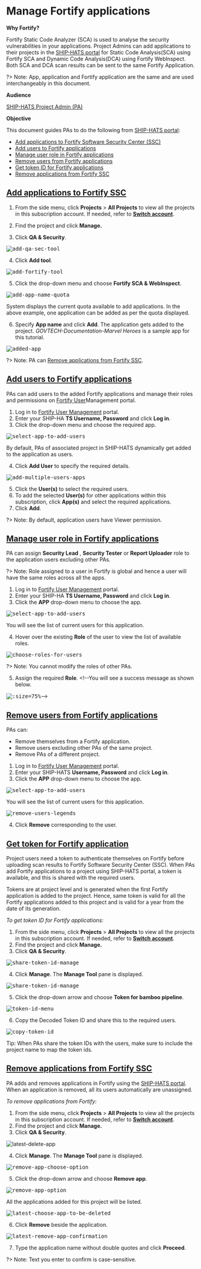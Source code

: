# Manage Fortify applications

**Why Fortify?**

Fortify Static Code Analyzer (SCA) is used to analyse the security vulnerabilities in your applications. Project Admins can add applications to their projects in the [SHIP-HATS portal](https://www.ship.gov.sg/) for Static Code Analysis(SCA) using Fortify SCA and Dynamic Code Analysis(DCA) using Fortify WebInspect. Both SCA and DCA scan results can be sent to the same Fortify Application.

?> Note: App, application and Fortify application are the same and are used interchangeably in this document.

**Audience**

[SHIP-HATS Project Admin (PA)](https://docs.developer.gov.sg/docs/ship-hats/#/user-roles-permisions)

**Objective**

This document guides PAs to do the following from [SHIP-HATS portal](https://www.ship.gov.sg/):

- [Add applications to Fortify Software Security Center (SSC)](#add-applications-to-fortify-ssc)
- [Add users to Fortify applications](#add-users-to-fortify-applications)
- [Manage user role in Fortify applications](#manage-user-role-in-fortify-applications)
- [Remove users from Fortify applications](#remove-users-from-fortify-applications)
- [Get token ID for Fortify applications](#get-token-for-fortify-application)
- [Remove applications from Fortify SSC](#remove-applications-from-fortify-ssc)

## [Add applications to Fortify SSC](#add-applications-to-fortify-ssc)

1. From the side menu, click  **Projects**  >  **All Projects** to view all the projects in this subscription account. If needed, refer to [**Switch account**](https://docs.developer.tech.gov.sg/docs/ship-hats-documentation/#/portal-guide/manage-account?id=switch-account).

2. Find the project and click  **Manage.**

3. Click **QA &amp; Security**.

<kbd>![add-qa-sec-tool](images/add-qa-sec-tool.png ':size=75%')</kbd>

4. Click **Add tool**.

<kbd>![add-fortify-tool](images/add-fortify-tool.png ':size=75%')</kbd>

5. Click the drop-down menu and choose **Fortify SCA &amp; WebInspect**.

<kbd>![add-app-name-quota](images/add-app-name-quota.png ':size=75%')</kbd>

System displays the current quota available to add applications. In the above example, one application can be added as per the quota displayed.

6. Specify **App name** and click **Add**. The application gets added to the project. _GOVTECH-Documentation-Marvel Heroes_ is a sample app for this tutorial.

<kbd>![added-app](images/added-app.png ':size=75%')</kbd>

?> Note: PA can [Remove applications from Fortify SSC](#remove-applications-from-fortify-ssc).

## [Add users to Fortify applications](#add-users-to-fortify-applications)

PAs can add users to the added Fortify applications and manage their roles and permissions on [Fortify User](https://ssc-roles.hats.stack.gov.sg/)Management portal.

1. Log in to [Fortify User Management](https://ssc-roles.hats.stack.gov.sg/) portal.
2. Enter your SHIP-HA **TS Username, Password** and click **Log in**.
3. Click the drop-down menu and choose the required app.

<kbd>![select-app-to-add-users](images/select-app-to-add-users.png ':size=75%')</kbd>

By default, PAs of associated project in SHIP-HATS dynamically get added to the application as users.

4. Click **Add User** to specify the required details.

<kbd>![add-multiple-users-apps](images/add-multiple-users-apps.png ':size=75%')</kbd>

5. Click the **User(s)** to select the required users.
6. To add the selected **User(s)** for other applications within this subscription, click **App(s)** and select the required applications.
7. Click **Add**. <!--You will see a success message as shown below. <kbd>![](images/93cdf038eb786794.png ':size=75%')</kbd>-->

?> Note: By default, application users have Viewer permission.

## [Manage user role in Fortify applications](#manage-user-role-in-fortify-applications)

PA can assign **Security Lead** , **Security Tester** or **Report Uploader** role to the application users excluding other PAs.

?> Note: Role assigned to a user in Fortify is global and hence a user will have the same roles across all the apps.

1. Log in to [Fortify User Management](https://ssc-roles.hats.stack.gov.sg/) portal.
2. Enter your SHIP-HA **TS Username, Password** and click **Log in**.
3. Click the **APP** drop-down menu to choose the app.

<kbd>![select-app-to-add-users](images/select-app-to-add-users.png ':size=75%')</kbd>

You will see the list of current users for this application.

4. Hover over the existing **Role** of the user to view the list of available roles.

<kbd>![choose-roles-for-users](images/choose-roles-for-users.png ':size=75%')</kbd>

?> Note: You cannot modify the roles of other PAs.

5. Assign the required **Role**. <!--You will see a success message as shown below.

<kbd>![](images/8596594456fb6478.png ':size=75%')</kbd>-->

## [Remove users from Fortify applications](#remove-users-from-fortify-applications)

PAs can:

- Remove themselves from a Fortify application.
- Remove users excluding other PAs of the same project.
- Remove PAs of a different project.

1. Log in to [Fortify User Management](https://ssc-roles.hats.stack.gov.sg/) portal.
2. Enter your SHIP-HATS **Username, Password** and click **Log in**.
3. Click the **APP** drop-down menu to choose the app.

<kbd>![select-app-to-add-users](images/select-app-to-add-users.png ':size=75%')</kbd>

You will see the list of current users for this application.

<kbd>![remove-users-legends](images/remove-users-legends.png ':size=75%')</kbd>

4. Click **Remove** corresponding to the user.

## [Get token for Fortify application](#get-token-for-fortify-application)

Project users need a token to authenticate themselves on Fortify before uploading scan results to Fortify Software Security Center (SSC). When PAs add Fortify applications to a project using SHIP-HATS portal, a token is available, and this is shared with the required users.

Tokens are at project level and is generated when the first Fortify application is added to the project. Hence, same token is valid for all the Fortify applications added to this project and is valid for a year from the date of its generation.

*To get token ID for Fortify applications:*

1. From the side menu, click  **Projects**  >  **All Projects**  to view all the projects in this subscription account. If needed, refer to [**Switch account**](https://docs.developer.tech.gov.sg/docs/ship-hats-documentation/#/portal-guide/manage-account?id=switch-account).
2. Find the project and click  **Manage.**
3. Click **QA &amp; Security**.

<kbd>![share-token-id-manage](images/share-token-id-manage.png ':size=75%')</kbd>

4. Click **Manage**. The **Manage Tool** pane is displayed.

<kbd>![share-token-id-manage](images/share-token-id-manage.png ':size=75%')</kbd>

5. Click the drop-down arrow and choose **Token for bamboo pipeline**.

<kbd>![token-id-menu](images/token-id-menu.png ':size=75%')</kbd>

6. Copy the Decoded Token ID and share this to the required users.

<kbd>![copy-token-id](images/copy-token-id.png ':size=75%')</kbd>

Tip: When PAs share the token IDs with the users, make sure to include the project name to map the token ids.

## [Remove applications from Fortify SSC](#remove-applications-from-fortify-ssc)

PA adds and removes applications in Fortify using the [SHIP-HATS portal](https://www.ship.gov.sg/). When an application is removed, all its users automatically are unassigned.

*To remove applications from Fortify:*

1. From the side menu, click  **Projects**  >  **All Projects**  to view all the projects in this subscription account. If needed, refer to [**Switch account**](https://docs.developer.tech.gov.sg/docs/ship-hats-documentation/#/portal-guide/manage-account?id=switch-account).
2. Find the project and click  **Manage.**
3. Click **QA &amp; Security**.

![latest-delete-app](images/latest-delete-app.png ':size=75%')</kbd>

4. Click **Manage**. The **Manage Tool** pane is displayed.

<kbd>![remove-app-choose-option](images/remove-app-choose-option.png ':size=75%')</kbd>

5. Click the drop-down arrow and choose **Remove app**.

<kbd>![remove-app-option](images/remove-app-option.png ':size=75%')</kbd>

All the applications added for this project will be listed.

<kbd>![latest-choose-app-to-be-deleted](images/latest-choose-app-to-be-deleted.png ':size=75%')</kbd>

6. Click **Remove** beside the application.

<kbd>![latest-remove-app-confirmation](images/latest-remove-app-confirmation.png ':size=75%')</kbd>

7. Type the application name without double quotes and click **Proceed**.

?> Note: Text you enter to confirm is case-sensitive.
